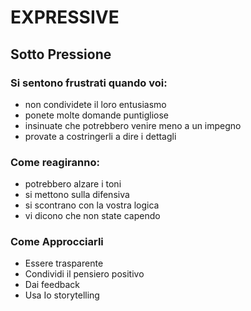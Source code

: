 # **E**XPRESSIVE

## Sotto Pressione

### Si sentono frustrati quando voi:

- non condividete il loro entusiasmo
- ponete molte domande puntigliose
- insinuate che potrebbero venire meno a un impegno
- provate a costringerli a dire i dettagli

### Come reagiranno:

- potrebbero alzare i toni
- si mettono sulla difensiva
- si scontrano con la vostra logica
- vi dicono che non state capendo

### Come Approcciarli

- Essere trasparente
- Condividi il pensiero positivo
- Dai feedback
- Usa Io storytelling
